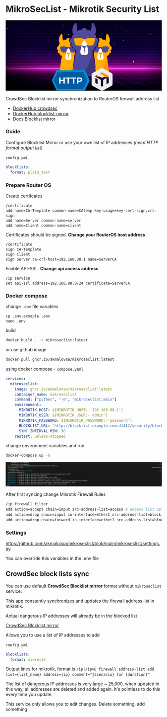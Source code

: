 # MikroSecList - Mikrotik Security List

[![crowdsec blocklist](./crowdsec_blocklist/crowdsec_blocklist.png)](https://github.com/akmalovaa/mikroseclist)

CrowdSec Blocklist mirror synchronization to RouterOS firewall address list

- [DockerHub crowdsec](https://hub.docker.com/r/crowdsecurity/crowdsec)
- [DockerHub blocklist-mirror](https://hub.docker.com/r/crowdsecurity/blocklist-mirror)
- [Docs Blocklist mirror](https://docs.crowdsec.net/u/bouncers/blocklist-mirror#installation/)

### Guide 

Configure Blocklist Mirror or use your own list of IP addresses *(need HTTP format output list)*

*`config.yml`*
```yaml | code
blocklists:
  format: plain_text
```

### Prepare Router OS

Create certifcates
```
/certificate
add name=CA-Template common-name=CAtemp key-usage=key-cert-sign,crl-sign
add name=Server common-name=server
add name=Client common-name=client
```

Certificates should be signed. 
**Change your RouterOS host address**
```
/certificate
sign CA-Template
sign Client     
sign Server ca-crl-host=192.168.88.1 name=ServerCA
```

Enable API-SSL. **Change api access address**
```
/ip service
set api-ssl address=192.168.88.0/24 certificate=ServerCA
```

### Docker compose

change `.env` file variables
```
cp .env.exmaple .env
nano .env
```

build
```bash
docker build . -t mikroseclist:latest
```

or use github image

```bash
docker pull ghcr.io/akmalovaa/mikroseclist:latest
```

using docker compose - `compose.yaml`

```yaml
services:
  mikroseclist:
    image: ghcr.io/akmalovaa/mikroseclist:latest
    container_name: mikroseclist
    command: ["python", "-m", "mikroseclist.main"]
    environment:
      MIKROTIK_HOST: ${MIKROTIK_HOST:-'192.168.88.1'}
      MIKROTIK_USER: ${MIKROTIK_USER:-'admin'}
      MIKROTIK_PASSWORD: ${MIKROTIK_PASSWORD:-'password'}
      BLOCKLIST_URL: 'http://blocklist.example.com:41412/security/blocklist?ipv4only'
      SYNC_INTERVAL_MIN: 30
    restart: unless-stopped
```

change environment variables and run:

```bash
docker-compose up -d
```

[![crowdsec blocklist](./crowdsec_blocklist/mikroseclist_logs.png)](https://github.com/akmalovaa/mikroseclist)

After first syncing сhange Mikrotik Firewall Rules
```sh
/ip firewall filter
add action=accept chain=input src-address-list=access # access list optional
add action=drop chain=input in-interface=ether1 src-address-list=block
add action=drop chain=forward in-interface=ether1 src-address-list=block
```

### Settings

https://github.com/akmalovaa/mikroseclist/blob/main/mikroseclist/settings.py

You can override this variables in the .env file


## CrowdSec block lists sync

You can use default **CrowdSec Blocklist mirror** format without `mikroseclist` service:

This app constantly synchronizes and updates the firewall address list in mikrotik.

Actual dangerous IP addresses will already be in the blocked list

[CrowdSec Blocklist mirror](https://docs.crowdsec.net/u/bouncers/blocklist-mirror/#installation/)

Allows you to use a list of IP addresses to add

*`config.yml`*
```yaml | code
blocklists:
  format: mikrotik
```
Output lines for mikrotik, format is `/ip|/ipv6 firewall address-list add list={list_name} address={ip} comment="{scenario} for {duration}"`

The list of dangerous IP addresses is very large ~ 25,000, when updated in this way, all addresses are deleted and added again. It's pointless to do this every time you update.

This service only allows you to edit changes. Delete something, add something